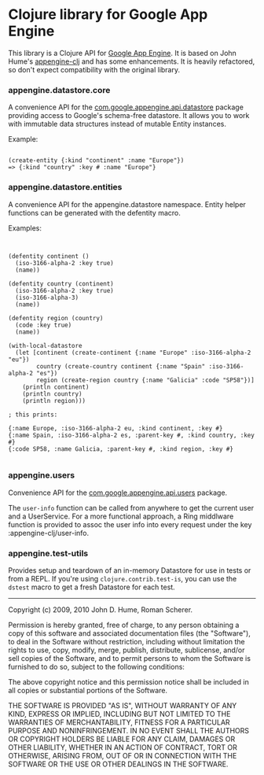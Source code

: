 # Clojure library for Google App Engine


This library is a Clojure API for [Google App
Engine](http://code.google.com/appengine). It is based on John Hume's
[appengine-clj](http://github.com/duelinmarkers/appengine-clj) and has
some enhancements. It is heavily refactored, so don't expect
compatibility with the original library.

### appengine.datastore.core

A convenience API for the
[com.google.appengine.api.datastore](http://code.google.com/appengine/docs/java/javadoc/index.html?com/google/appengine/api/datastore/package-tree.html)
package providing access to Google's schema-free datastore. It allows
you to work with immutable data structures instead of mutable Entity
instances.

Example:

<pre><code>
(create-entity {:kind "continent" :name "Europe"})
=> {:kind "country" :key #<Key Person(1138)> :name "Europe"}
</code></pre>

### appengine.datastore.entities

A convenience API for the appengine.datastore namespace. Entity helper
functions can be generated with the defentity macro.

Examples:

<pre><code>

(defentity continent ()
  (iso-3166-alpha-2 :key true)
  (name))

(defentity country (continent)
  (iso-3166-alpha-2 :key true)
  (iso-3166-alpha-3)
  (name))

(defentity region (country)
  (code :key true)
  (name))

(with-local-datastore
  (let [continent (create-continent {:name "Europe" :iso-3166-alpha-2 "eu"})
        country (create-country continent {:name "Spain" :iso-3166-alpha-2 "es"})
        region (create-region country {:name "Galicia" :code "SP58"})]
    (println continent)
    (println country)
    (println region)))

; this prints: 

{:name Europe, :iso-3166-alpha-2 eu, :kind continent, :key #<Key continent("eu")>}
{:name Spain, :iso-3166-alpha-2 es, :parent-key #<Key continent("eu")>, :kind country, :key #<Key continent("eu")/country("es")>}
{:code SP58, :name Galicia, :parent-key #<Key continent("eu")/country("es")>, :kind region, :key #<Key continent("eu")/country("es")/region("SP58")>}

</code></pre>

### appengine.users

Convenience API for the
[com.google.appengine.api.users](http://code.google.com/appengine/docs/java/javadoc/index.html?com/google/appengine/api/datastore/package-tree.html)
package.

The <code>user-info</code> function can be called from anywhere to get
the current user and a UserService.  For a more functional approach, a
Ring middlware function is provided to assoc the user info into every
request under the key :appengine-clj/user-info.



### appengine.test-utils

Provides setup and teardown of an in-memory Datastore for use in tests
or from a REPL.  If you're using <code>clojure.contrib.test-is</code>,
you can use the <code>dstest</code> macro to get a fresh Datastore for
each test.

---

Copyright (c) 2009, 2010 John D. Hume, Roman Scherer.

Permission is hereby granted, free of charge, to any person
obtaining a copy of this software and associated documentation
files (the "Software"), to deal in the Software without
restriction, including without limitation the rights to use,
copy, modify, merge, publish, distribute, sublicense, and/or sell
copies of the Software, and to permit persons to whom the
Software is furnished to do so, subject to the following
conditions:

The above copyright notice and this permission notice shall be
included in all copies or substantial portions of the Software.

THE SOFTWARE IS PROVIDED "AS IS", WITHOUT WARRANTY OF ANY KIND,
EXPRESS OR IMPLIED, INCLUDING BUT NOT LIMITED TO THE WARRANTIES
OF MERCHANTABILITY, FITNESS FOR A PARTICULAR PURPOSE AND
NONINFRINGEMENT. IN NO EVENT SHALL THE AUTHORS OR COPYRIGHT
HOLDERS BE LIABLE FOR ANY CLAIM, DAMAGES OR OTHER LIABILITY,
WHETHER IN AN ACTION OF CONTRACT, TORT OR OTHERWISE, ARISING
FROM, OUT OF OR IN CONNECTION WITH THE SOFTWARE OR THE USE OR
OTHER DEALINGS IN THE SOFTWARE.

